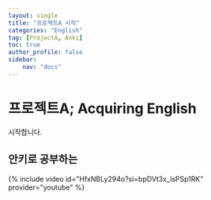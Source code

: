 ```yaml
---
layout: single
title: "프로젝트A 시작"
categories: "English"
tag: [ProjectA, Anki]
toc: true
author_profile: false
sidebar:
    nav: "docs"
---
```

# 프로젝트A; Acquiring English
시작합니다. 
## 안키로 공부하는 

{% include video id="HfxNBLy294o?si=bpDVt3x_lsPSp1RK" provider="youtube" %}
